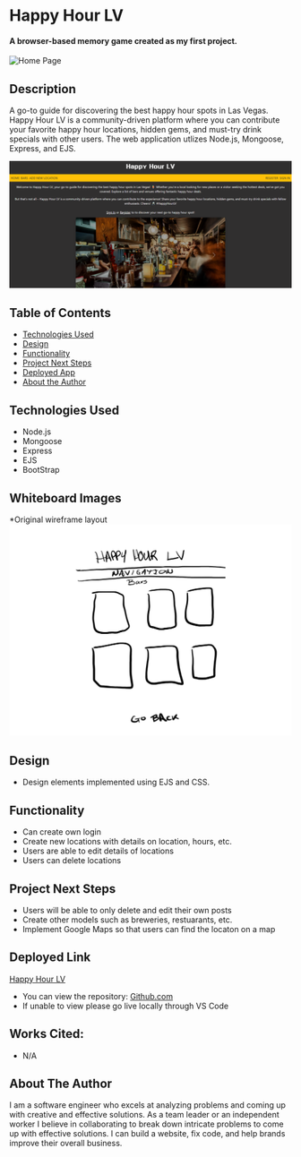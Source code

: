 # Happy Hour LV

#### A browser-based memory game created as my first project.
<img src="./assets/images/memorygame-home.png" alt="Home Page"/>

## Description
A go-to guide for discovering the best happy hour spots in Las Vegas. Happy Hour LV is a community-driven platform where you can contribute your favorite happy hour locations, hidden gems, and must-try drink specials with other users. The web application utlizes Node.js, Mongoose, Express, and EJS.

<img src="./assets/images/happyhour-lv-home.png" alt="Home Page"/>

## Table of Contents
* [Technologies Used](#technologiesused)
* [Design](#design)
* [Functionality](#functionality)
* [Project Next Steps](#nextsteps)
* [Deployed App](#deployment)
* [About the Author](#author)

## <a name="technologiesused"></a>Technologies Used
* Node.js
* Mongoose
* Express
* EJS
* BootStrap

## Whiteboard Images
*Original wireframe layout
<img src="./assets/images/project2_index page.png" alt="Original Wireframe"/>

## <a name="design"></a>Design
* Design elements implemented using EJS and CSS. 

## <a name="functionality"></a>Functionality
* Can create own login
* Create new locations with details on location, hours, etc.
* Users are able to edit details of locations
* Users can delete locations


## <a name="nextsteps"></a>Project Next Steps
* Users will be able to only delete and edit their own posts
* Create other models such as breweries, restuarants, etc.
* Implement Google Maps so that users can find the locaton on a map

## <a name="deployment"></a>Deployed Link
[Happy Hour LV](https://happy-hour-lv.onrender.com/)

* You can view the repository:
[Github.com](https://github.com/mherrera491/CRUDApp)
* If unable to view please go live locally through VS Code
    
## Works Cited:
* N/A

## <a name="author"></a>About The Author
I am a software engineer who excels at analyzing problems and coming up with creative and effective solutions. As a team leader or an independent worker I believe in collaborating to break down intricate problems to come up with effective solutions. I can build a website, fix code, and help brands improve their overall business.